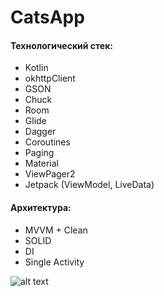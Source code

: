# CatsApp
#### Технологический стек:
- Kotlin
- okhttpClient
- GSON
- Chuck
- Room
- Glide
- Dagger
- Coroutines
- Paging
- Material
- ViewPager2
- Jetpack (ViewModel, LiveData)

#### Архитектура:
- MVVM + Clean
- SOLID
- DI
- Single Activity

![alt text](https://c.radikal.ru/c20/2008/d0/15a5d76da894.jpg)
